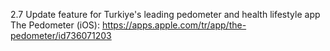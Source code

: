 2.7 Update feature for Turkiye's leading pedometer and health lifestyle app The Pedometer (iOS): https://apps.apple.com/tr/app/the-pedometer/id736071203
